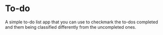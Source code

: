 # To-do
A simple to-do list app that you can use to checkmark the to-dos completed and them being classified differently from the uncompleted ones.
